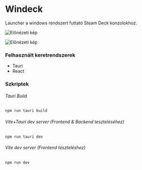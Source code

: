 # Windeck

Launcher a windows rendszert futtató Steam Deck konzolokhoz.

![Előnézeti kép](https://lh3.googleusercontent.com/drive-viewer/AK7aPaA1gSGt-IzWtdDfsjqEHSOzM4VHjVULj5to8bZC3K-7WxSja9DYli-zgc7rI3Io-Rm7n-l_lsMBz-7QoPauFrvpdLNamQ=s1600)

![Előnézeti kép](https://lh3.googleusercontent.com/drive-viewer/AK7aPaDAKpZijV7KI86liBzVJqiAsHxQBuXz7Vd-l3qqQrgE5ujMyF-FdYyBqeAbJYPtQw5mryZuWXxaJQJ0XuUxVGujWjWrug=s1600)

### Felhasznált keretrendszerek

- Tauri
- React

### Szkriptek

###### Tauri Build
`npm run tauri build`

###### Vite+Tauri dev server (Frontend & Backend teszteléséhez)
`npm run tauri dev`

###### Vite dev server (Frontend teszteléshez)
`npm run dev`
